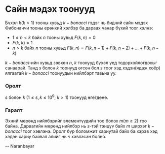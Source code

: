 Сайн мэдэх тоонууд
=====================
Бүхэл $k$$(k>1)$ тооны хувьд $k-bonacci$ гэдэг нь бидний сайн мэдэх Фибоначчи
тооны ерөнхий хэлбэр ба дараах чанар бүхий тоог хэлнэ:

 - $1≤n<k$ байх $n$ тооны хувьд $F(k,n)=0$
 - $F(k,k)=1$
 - $n>k$ байх $n$ тооны хувьд $F(k,n)=F(k,n-1)+F(k,n-2)+...+F(k,n-k)$

$k-bonacci$-ийн хувьд зөвхөн $n$, $k$ тоонууд бүхэл үед тодорхойлогдохыг санаарай.
Танд $s$ болон $k$ тоонууд өгсөн бол $s$ тоог хэд хэдэн(ядаж хоёр) ялгаатай
$k-bonacci$ тоонуудын нийлбэрт тавьна уу.


### Оролт
$s$ болон $k$ $(1≤s,k≤10^9;\ k>1)$ тоонууд өгөгдөнө.


### Гаралт
Эхний мөрөнд нийлбэрийг элементүүдийн тоо болох $m$$(m≥2)$ тоо байна.
Дараагийн мөрөнд нийлбэр нь $s$-тэй тэнцүү байх $m$ ширхэг $k-bonacci$ тоог
хэвлэнэ. Оролт бүр боломжит хариутай байх ба хэрэв хэд хэдэн хариу байвал алийг
нь ч хэвлэсэн болно.

-- Naranbayar
